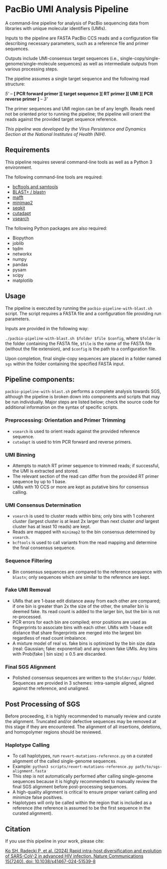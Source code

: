 # PacBio UMI Analysis Pipeline

A command-line pipeline for analysis of PacBio sequencing data from libraries with unique molecular identifiers (UMIs).

Inputs to the pipeline are FASTA PacBio CCS reads and a configuration file describing necessary parameters, such as a reference file and primer sequences.

Outputs include UMI-consensus target sequences (i.e., single-copy/single-genome/single-molecule sequences) as well as intermediate outputs from various processing steps.  

The pipeline assumes a single target sequence and the following read structure:

*5'* – **[ PCR forward primer ][ target sequence ][ RT primer ][ UMI ][ PCR reverse primer ]** – *3'*

The primer sequences and UMI region can be of any length. Reads need not be oriented prior to running the pipeline; the pipeline will orient the reads against the provided target sequence reference.

*This pipeline was developed by the Virus Persistence and Dynamics Section at the National Institutes of Health (NIH).*


## Requirements

This pipeline requires several command-line tools as well as a Python 3 environment.

The following command-line tools are required:
* [bcftools and samtools](https://www.htslib.org/download/)
* [BLAST+ / blastn](https://blast.ncbi.nlm.nih.gov/Blast.cgi?PAGE_TYPE=BlastDocs&DOC_TYPE=Download)
* [mafft](https://mafft.cbrc.jp/alignment/software/)
* [minimap2](https://github.com/lh3/minimap2)
* [seqkit](https://bioinf.shenwei.me/seqkit/)
* [cutadapt](https://cutadapt.readthedocs.io/en/stable/index.html)
* [vsearch](https://github.com/torognes/vsearch)

The following Python packages are also required:
* Biopython
* joblib
* tqdm
* networkx
* numpy
* pandas
* pysam
* scipy
* matplotlib

## Usage

The pipeline is executed by running the `pacbio-pipeline-with-blast.sh` script. The script requires a FASTA file and a configuration file providing run parameters.

Inputs are provided in the following way:

`./pacbio-pipeline-with-blast.sh $folder $file $config`, where `$folder` is the folder containing the FASTA file, `$file` is the name of the FASTA file (without the file extension), and `$config` is the path to a configuration file.

Upon completion, final single-copy sequences are placed in a folder named `sgs` within the folder containing the specified FASTA input.

## Pipeline components:

`pacbio-pipeline-with-blast.sh` performs a complete analysis towards SGS, although the pipeline is broken down into components and scripts that may be run individually. Major steps are listed below; check the source code for additional information on the syntax of specific scripts.

### Preprocessing: Orientation and Primer Trimming
- `vsearch` is used to orient reads against the provided reference sequence.
- `cutadapt` is used to trim PCR forward and reverse primers. 
	
### UMI Binning
- Attempts to match RT primer sequence to trimmed reads; if successful, the UMI is extracted and stored.
- The relevant section of the read can differ from the provided RT primer sequence by up to 1 base.
- UMIs with 10 CCS or more are kept as putative bins for consensus calling.

### UMI Consensus Determination
- `vsearch` is used to cluster reads within bins; only bins with 1 coherent cluster (largest cluster is at least 2x larger than next cluster *and* largest cluster has at least 10 reads) are kept.
- Reads are mapped with `minimap2` to the bin consensus determined by `vsearch`.
- `bcftools` is used to call variants from the read mapping and determine the final consensus sequence.

### Sequence Filtering
- Bin consensus sequences are compared to the reference sequence with `blastn`; only sequences which are similar to the reference are kept.

### Fake UMI Removal
- UMIs that are 1-base edit distance away from each other are compared; if one bin is greater than 2x the size of the other, the smaller bin is deemed fake. Its read count is added to the larger bin, but the bin is not re-processed.
- PCR errors for each bin are compiled; error positions are used as fingerprints to associate bins with each other. UMIs with 1-base edit distance that share fingerprints are merged into the largest bin regardless of read count imbalance.
- A mixture model of real vs. fake bins is optimized by the bin size data (real: Gaussian; fake: exponential) and any known fake UMIs. Any bins with Prob(fake | bin size) ≤ 0.5 are discarded.

### Final SGS Alignment
- Polished consensus sequences are written to the `$folder/sgs/` folder. Sequences are provided in 3 schemes: intra-sample aligned, aligned against the reference, and unaligned.

## Post Processing of SGS

Before proceeding, it is highly recommended to manually review and curate the alignment. Truncated and/or defective sequences may be removed at this stage if they are encountered. The alignment of all insertions, deletions, and homopolymer regions should be reviewed.

### Haplotype Calling
- To call haplotypes, run `revert-mutations-reference.py` on a curated alignment of the called single-genome sequences.
- Example: `python3 scripts/revert-mutations-reference.py path/to/sgs-alignment.fasta`
- This step is not automatically performed after calling single-genome sequences because it is highgly recommended to manually review the final SGS alignment before post-processing sequences.
- A high-quality alignment is critical to ensure proper variant calling and minimize false positives.
- Haplotypes will only be called within the region that is included as a reference (the reference is assumed to be the first sequence in the curated alignment).

## Citation

If you use this pipeline in your work, please cite:

[Ko SH, Radecki P, et al. (2024) Rapid intra-host diversification and evolution of SARS-CoV-2 in advanced HIV infection. Nature Communications 15(7240). doi: 10.1038/s41467-024-51539-8](https://doi.org/10.1038/s41467-024-51539-8)

